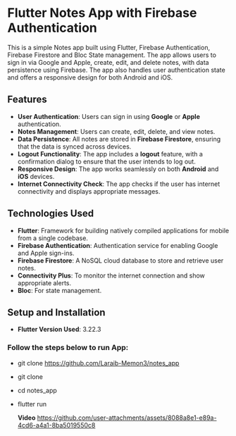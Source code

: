 # Flutter Notes App with Firebase Authentication

This is a simple Notes app built using Flutter, Firebase Authentication, Firebase Firestore and Bloc State management. The app allows users to sign in via Google and Apple, create, edit, and delete notes, with data persistence using Firebase. The app also handles user authentication state and offers a responsive design for both Android and iOS.

## Features

- **User Authentication**: Users can sign in using **Google** or **Apple** authentication.
- **Notes Management**: Users can create, edit, delete, and view notes.
- **Data Persistence**: All notes are stored in **Firebase Firestore**, ensuring that the data is synced across devices.
- **Logout Functionality**: The app includes a **logout** feature, with a confirmation dialog to ensure that the user intends to log out.
- **Responsive Design**: The app works seamlessly on both **Android** and **iOS** devices.
- **Internet Connectivity Check**: The app checks if the user has internet connectivity and displays appropriate messages.

## Technologies Used

- **Flutter**: Framework for building natively compiled applications for mobile from a single codebase.
- **Firebase Authentication**: Authentication service for enabling Google and Apple sign-ins.
- **Firebase Firestore**: A NoSQL cloud database to store and retrieve user notes.
- **Connectivity Plus**: To monitor the internet connection and show appropriate alerts.
- **Bloc**: For state management.
  
## Setup and Installation
- **Flutter Version Used**: 3.22.3

### Follow the steps below to run App:

- git clone https://github.com/Laraib-Memon3/notes_app
- git clone 
- cd notes_app
- flutter run

  **Video**
  https://github.com/user-attachments/assets/8088a8e1-e89a-4cd6-a4a1-8ba5019550c8
